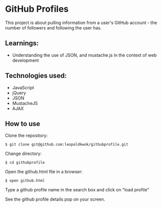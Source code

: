 GitHub Profiles
===============

This project is about pulling information from a user's GitHub account - the number of followers and following the user has. 

Learnings:
----------

* Understanding the use of JSON, and mustache.js in the context of web development

Technologies used:
------------------

* JavaScript
* jQuery
* JSON
* MustacheJS
* AJAX

How to use
-----------

Clone the repository:

```shell
$ git clone git@github.com:leopoldkwok/githubprofile.git
```


Change directory:

```shell
$ cd githubprofile
```

Open the github.html file in a browser:

```shell
$ open github.html
```
Type a github profile name in the search box and click on "load profile"  

See the github profile details pop on your screen.